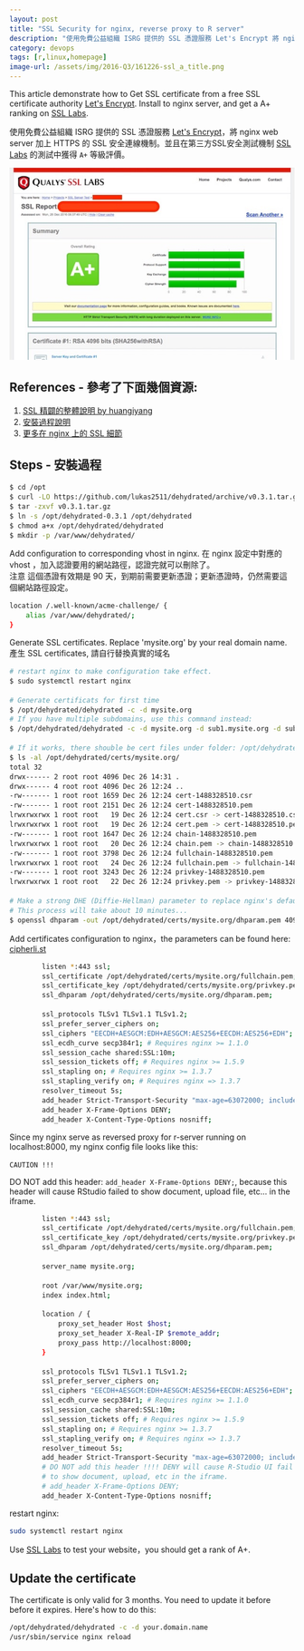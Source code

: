 ```yaml
---
layout: post
title: "SSL Security for nginx, reverse proxy to R server"
description: "使用免費公益組織 ISRG 提供的 SSL 憑證服務 Let's Encrypt 將 nginx web server 加上 HTTPS 的 SSL 安全連線機制。並在 SSL Labs 獲得 'A+' 等級評價；並且使用自動化的 Bash 腳本每三個月更新一次憑證。"
category: devops
tags: [r,linux,homepage]
image-url: /assets/img/2016-Q3/161226-ssl_a_title.png
---
```


This article demonstrate how to Get SSL certificate from a free SSL certificate authority [Let's Encrypt](https://letsencrypt.org/). Install to nginx server, and get a A+ ranking on [SSL Labs](https://www.ssllabs.com).

使用免費公益組織 ISRG 提供的 SSL 憑證服務 [Let's Encrypt](https://letsencrypt.org/)，將 nginx web server 加上 HTTPS 的 SSL 安全連線機制。並且在第三方SSL安全測試機制 [SSL Labs](https://www.ssllabs.com) 的測試中獲得 `A+` 等級評價。

![img](/assets/img/2016-Q3/161226-ssl_a_plus.jpg)

## References - 參考了下面幾個資源:

1. [SSL 精闢的整體說明 by huangiyang](http://www.slideshare.net/huangiyang/nisra16-https)
2. [安裝過程說明](https://letsencrypt.tw/)
3. [更多在 nginx 上的 SSL 細節](https://raymii.org/s/tutorials/Strong_SSL_Security_On_nginx.html)

## Steps - 安裝過程

```bash
$ cd /opt
$ curl -LO https://github.com/lukas2511/dehydrated/archive/v0.3.1.tar.gz
$ tar -zxvf v0.3.1.tar.gz
$ ln -s /opt/dehydrated-0.3.1 /opt/dehydrated
$ chmod a+x /opt/dehydrated/dehydrated
$ mkdir -p /var/www/dehydrated/
```

Add configuration to corresponding vhost in nginx.
在 nginx 設定中對應的 vhost ，加入認證要用的網站路徑，認證完就可以刪除了。  
注意 這個憑證有效期是 90 天，到期前需要更新憑證；更新憑證時，仍然需要這個網站路徑設定。


```bash
location /.well-known/acme-challenge/ {
    alias /var/www/dehydrated/;
}
```

Generate SSL certificates. Replace 'mysite.org' by your real domain name.
產生 SSL certificates, 請自行替換真實的域名

```bash
# restart nginx to make configuration take effect.
$ sudo systemctl restart nginx

# Generate certificats for first time
$ /opt/dehydrated/dehydrated -c -d mysite.org
# If you have multiple subdomains, use this command instead:
$ /opt/dehydrated/dehydrated -c -d mysite.org -d sub1.mysite.org -d sub2.mysite.org

# If it works, there shouble be cert files under folder: /opt/dehydrated/certs/mysite.org/
$ ls -al /opt/dehydrated/certs/mysite.org/
total 32
drwx------ 2 root root 4096 Dec 26 14:31 .
drwx------ 4 root root 4096 Dec 26 12:24 ..
-rw------- 1 root root 1659 Dec 26 12:24 cert-1488328510.csr
-rw------- 1 root root 2151 Dec 26 12:24 cert-1488328510.pem
lrwxrwxrwx 1 root root   19 Dec 26 12:24 cert.csr -> cert-1488328510.csr
lrwxrwxrwx 1 root root   19 Dec 26 12:24 cert.pem -> cert-1488328510.pem
-rw------- 1 root root 1647 Dec 26 12:24 chain-1488328510.pem
lrwxrwxrwx 1 root root   20 Dec 26 12:24 chain.pem -> chain-1488328510.pem
-rw------- 1 root root 3798 Dec 26 12:24 fullchain-1488328510.pem
lrwxrwxrwx 1 root root   24 Dec 26 12:24 fullchain.pem -> fullchain-1488328510.pem
-rw------- 1 root root 3243 Dec 26 12:24 privkey-1488328510.pem
lrwxrwxrwx 1 root root   22 Dec 26 12:24 privkey.pem -> privkey-1488328510.pem

# Make a strong DHE (Diffie-Hellman) parameter to replace nginx's default OpenSSL 1024 bit key
# This process will take about 10 minutes...
$ openssl dhparam -out /opt/dehydrated/certs/mysite.org/dhparam.pem 4096
```

Add certificates configuration to nginx，the parameters can be found here: [cipherli.st](https://cipherli.st/)

```bash
        listen *:443 ssl;
        ssl_certificate /opt/dehydrated/certs/mysite.org/fullchain.pem;
        ssl_certificate_key /opt/dehydrated/certs/mysite.org/privkey.pem;
        ssl_dhparam /opt/dehydrated/certs/mysite.org/dhparam.pem;

        ssl_protocols TLSv1 TLSv1.1 TLSv1.2;
        ssl_prefer_server_ciphers on;
        ssl_ciphers "EECDH+AESGCM:EDH+AESGCM:AES256+EECDH:AES256+EDH";
        ssl_ecdh_curve secp384r1; # Requires nginx >= 1.1.0
        ssl_session_cache shared:SSL:10m;
        ssl_session_tickets off; # Requires nginx >= 1.5.9
        ssl_stapling on; # Requires nginx >= 1.3.7
        ssl_stapling_verify on; # Requires nginx => 1.3.7
        resolver_timeout 5s;
        add_header Strict-Transport-Security "max-age=63072000; includeSubDomains; preload";
        add_header X-Frame-Options DENY;
        add_header X-Content-Type-Options nosniff;
```

Since my nginx serve as reversed proxy for r-server running on localhost:8000, my nginx config file looks like this:

`CAUTION !!!`

DO NOT add this header: `add_header X-Frame-Options DENY;`, because this header
will cause RStudio failed to show document, upload file, etc... in the iframe.

```bash
        listen *:443 ssl;
        ssl_certificate /opt/dehydrated/certs/mysite.org/fullchain.pem;
        ssl_certificate_key /opt/dehydrated/certs/mysite.org/privkey.pem;
        ssl_dhparam /opt/dehydrated/certs/mysite.org/dhparam.pem;

        server_name mysite.org;

        root /var/www/mysite.org;
        index index.html;

        location / {
            proxy_set_header Host $host;
            proxy_set_header X-Real-IP $remote_addr;
            proxy_pass http://localhost:8000;
        }

        ssl_protocols TLSv1 TLSv1.1 TLSv1.2;
        ssl_prefer_server_ciphers on;
        ssl_ciphers "EECDH+AESGCM:EDH+AESGCM:AES256+EECDH:AES256+EDH";
        ssl_ecdh_curve secp384r1; # Requires nginx >= 1.1.0
        ssl_session_cache shared:SSL:10m;
        ssl_session_tickets off; # Requires nginx >= 1.5.9
        ssl_stapling on; # Requires nginx >= 1.3.7
        ssl_stapling_verify on; # Requires nginx => 1.3.7
        resolver_timeout 5s;
        add_header Strict-Transport-Security "max-age=63072000; includeSubDomains; preload";
        # DO NOT add this header !!!! DENY will cause R-Studio UI fail
        # to show document, upload, etc in the iframe.
        # add_header X-Frame-Options DENY;
        add_header X-Content-Type-Options nosniff;
```

restart nginx:

```bash
sudo systemctl restart nginx
```

Use [SSL Labs](https://www.ssllabs.com) to test your website，you should get a rank of A+.

## Update the certificate

The certificate is only valid for 3 months. You need to update it before before it expires. 
Here's how to do this:

```bash
/opt/dehydrated/dehydrated -c -d your.domain.name
/usr/sbin/service nginx reload
```